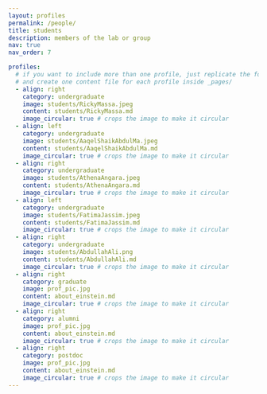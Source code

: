 ```yaml
---
layout: profiles
permalink: /people/
title: students
description: members of the lab or group
nav: true
nav_order: 7

profiles:
  # if you want to include more than one profile, just replicate the following block
  # and create one content file for each profile inside _pages/
  - align: right
    category: undergraduate
    image: students/RickyMassa.jpeg
    content: students/RickyMassa.md
    image_circular: true # crops the image to make it circular
  - align: left
    category: undergraduate
    image: students/AaqelShaikAbdulMa.jpeg
    content: students/AaqelShaikAbdulMa.md
    image_circular: true # crops the image to make it circular  
  - align: right
    category: undergraduate
    image: students/AthenaAngara.jpeg
    content: students/AthenaAngara.md
    image_circular: true # crops the image to make it circular  
  - align: left
    category: undergraduate
    image: students/FatimaJassim.jpeg
    content: students/FatimaJassim.md
    image_circular: true # crops the image to make it circular  
  - align: right
    category: undergraduate
    image: students/AbdullahAli.png
    content: students/AbdullahAli.md
    image_circular: true # crops the image to make it circular
  - align: right
    category: graduate
    image: prof_pic.jpg
    content: about_einstein.md
    image_circular: true # crops the image to make it circular
  - align: right
    category: alumni
    image: prof_pic.jpg
    content: about_einstein.md
    image_circular: true # crops the image to make it circular
  - align: right
    category: postdoc
    image: prof_pic.jpg
    content: about_einstein.md
    image_circular: true # crops the image to make it circular
---
```

